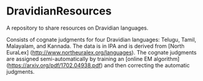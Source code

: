 # DravidianResources
A repository to share resources on Dravidian languages.

Consists of cognate judgments for four Dravidian languages: Telugu, Tamil, Malayalam, and Kannada. The data is in IPA and is derived from [North EuraLex] (http://www.northeuralex.org/languages). The cognate judgments are assigned semi-automatically by training an [online EM algorithm] (https://arxiv.org/pdf/1702.04938.pdf) and then correcting the automatic judgments.
